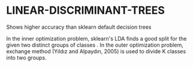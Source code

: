 # LINEAR-DISCRIMINANT-TREES

Shows higher accuracy than sklearn default decision trees

In the inner optimization problem, sklearn's LDA finds a good split for the given two distinct groups of classes . 
In the outer optimization problem, exchange method (Yıldız and Alpaydın, 2005) is used to divide K classes into two groups.
